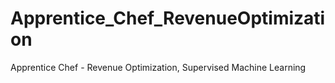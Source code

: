 # Apprentice_Chef_RevenueOptimization
Apprentice Chef - Revenue Optimization, Supervised Machine Learning
